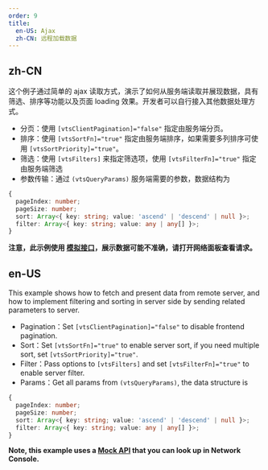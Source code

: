 ```yaml
---
order: 9
title:
  en-US: Ajax
  zh-CN: 远程加载数据
---
```


## zh-CN

这个例子通过简单的 ajax 读取方式，演示了如何从服务端读取并展现数据，具有筛选、排序等功能以及页面 loading 效果。开发者可以自行接入其他数据处理方式。

- 分页：使用 `[vtsClientPagination]="false"` 指定由服务端分页。
- 排序：使用 `[vtsSortFn]="true"` 指定由服务端排序，如果需要多列排序可使用 `[vtsSortPriority]="true"`。
- 筛选：使用 `[vtsFilters]` 来指定筛选项，使用 `[vtsFilterFn]="true"` 指定由服务端筛选
- 参数传输：通过 `(vtsQueryParams)` 服务端需要的参数，数据结构为

```typescript
{
  pageIndex: number;
  pageSize: number;
  sort: Array<{ key: string; value: 'ascend' | 'descend' | null }>;
  filter: Array<{ key: string; value: any | any[] }>;
}
```

**注意，此示例使用 [模拟接口](https://randomuser.me)，展示数据可能不准确，请打开网络面板查看请求。**

## en-US

This example shows how to fetch and present data from remote server, and how to implement filtering and sorting in server side by sending related parameters to server.

- Pagination：Set `[vtsClientPagination]="false"` to disable frontend pagination.
- Sort：Set `[vtsSortFn]="true"` to enable server sort, if you need multiple sort, set `[vtsSortPriority]="true"`.
- Filter：Pass options to `[vtsFilters]` and set `[vtsFilterFn]="true"` to enable server filter.
- Params：Get all params from `(vtsQueryParams)`, the data structure is

```typescript
{
  pageIndex: number;
  pageSize: number;
  sort: Array<{ key: string; value: 'ascend' | 'descend' | null }>;
  filter: Array<{ key: string; value: any | any[] }>;
}
```

**Note, this example uses a [Mock API](https://randomuser.me) that you can look up in Network Console.**


